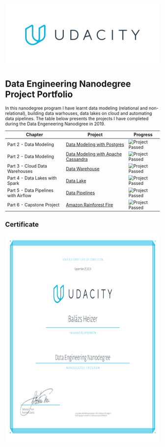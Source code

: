 <img src="./images/udacity_logo.png" height="200">

# Data Engineering Nanodegree Project Portfolio
In this nanodegree program I have learnt data modeling (relational and non-relational), building data warhouses, data lakes on cloud and automating data pipelines. The table below presents the projects I have completed during the Data Engeneering Nanodigree in 2019.

| Chapter                              | Project                                                                   | Progress    |
| ------------------------------------ | ------------------------------------------------------------------------- | ------------|
| Part 2 - Data Modeling               | [Data Modeling with Postgres](./Project1_Data_Modelling_With_Postgresql)  | ![Project Passed](https://img.shields.io/badge/project-passed-success.svg)                                      |
| Part 2 - Data Modeling               | [Data Modeling with Apache Cassandra](./Project2_Data_Modelling_With_Cassandra)  |  ![Project Passed](https://img.shields.io/badge/project-passed-success.svg)                                      |
| Part 3 - Cloud Data Warehouses       | [Data Warehouse](./Project3_Cloud_Data_Warehouses_On_AWS)  | ![Project Passed](https://img.shields.io/badge/project-passed-success.svg)       |
| Part 4 - Data Lakes with Spark       | [Data Lake](./Project4_Data_Lakes_On_AWS)                  | ![Project Passed](https://img.shields.io/badge/project-passed-success.svg)            |
| Part 5 - Data Pipelines with Airflow | [Data Pipelines](./Project5_Data_Pipelines_With_Airflow)   | ![Project Passed](https://img.shields.io/badge/project-passed-success.svg)            |
| Part 6 - Capstone Project            | [Amazon Rainforest Fire](./Project6_Capstone_project_Forest_Fire_Observation)                                                                       | ![Project Passed](https://img.shields.io/badge/project-passed-success.svg)            |

## Certificate
<img src="./images/certificate.png" height="680" align="middle">


